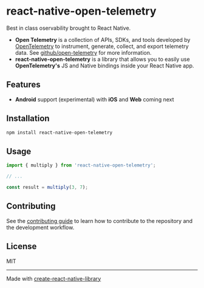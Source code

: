 # react-native-open-telemetry

Best in class oservability brought to React Native.

* **Open Telemetry** is a collection of APIs, SDKs, and tools developed by [OpenTelemetry](https://opentelemetry.io/) to instrument, generate, collect, and export telemetry data. See [github/open-telemetry](https://github.com/open-telemetry) for more information.
* **react-native-open-telemetry** is a library that allows you to easily use **OpenTelemetry's** JS and Native bindings inside your React Native app.

## Features

* **Android** support (experimental) with **iOS** and **Web** coming next

## Installation

```sh
npm install react-native-open-telemetry
```

## Usage


```js
import { multiply } from 'react-native-open-telemetry';

// ...

const result = multiply(3, 7);
```


## Contributing

See the [contributing guide](CONTRIBUTING.md) to learn how to contribute to the repository and the development workflow.

## License

MIT

---

Made with [create-react-native-library](https://github.com/callstack/react-native-builder-bob)
